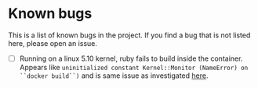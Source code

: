 # Known bugs
This is a list of known bugs in the project. If you find a bug that is not listed here, please open an issue.

- [ ] Running on a linux 5.10 kernel, ruby fails to build inside the container. Appears like 
 `uninitialized constant Kernel::Monitor (NameError) on ``docker build``)` and is same issue as investigated [here](https://github.com/code-golf/code-golf/issues/190).

 